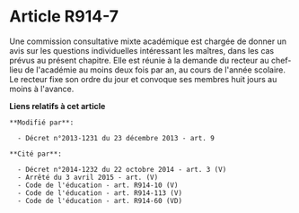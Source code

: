 # Article R914-7

Une commission consultative mixte académique est chargée de donner un avis sur les questions individuelles intéressant les
maîtres, dans les cas prévus au présent chapitre. Elle est réunie à la demande du recteur au chef-lieu de l'académie au moins
deux fois par an, au cours de l'année scolaire. Le recteur fixe son ordre du jour et convoque ses membres huit jours au moins
à l'avance.

**Liens relatifs à cet article**

	**Modifié par**:

	  - Décret n°2013-1231 du 23 décembre 2013 - art. 9

	**Cité par**:

	  - Décret n°2014-1232 du 22 octobre 2014 - art. 3 (V)
	  - Arrêté du 3 avril 2015 - art. (V)
	  - Code de l'éducation - art. R914-10 (V)
	  - Code de l'éducation - art. R914-113 (V)
	  - Code de l'éducation - art. R914-60 (VD)
